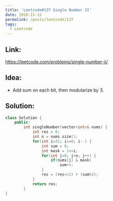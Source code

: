 ```yaml
---
title: 'Leetcode#137 Single Number II'
date: 2018-11-12
permalink: /posts/leetcode/137
tags:
  - Leetcode
---
```

## Link: ##
https://leetcode.com/problems/single-number-ii/

## Idea: ##
- Add sum on each bit, then modularize by 3.

## Solution: ##
```cpp
class Solution {
    public:
        int singleNumber(vector<int>& nums) {
            int res = 0;
            int n = nums.size();
            for(int i=31; i>=0; i--) {
                int sum = 0;
                int mask = 1<<i;
                for(int j=0; j<n; j++) {
                    if(nums[j] & mask) 
                        sum++;
                }
                res = (res<<1) + (sum%3);
            }
            return res;
        }
}
```
